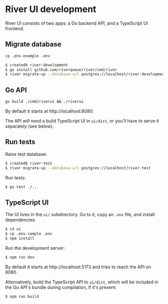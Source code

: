# River UI development

River UI consists of two apps: a Go backend API, and a TypeScript UI frontend.

## Migrate database

```sh
cp .env.example .env
```

```sh
$ createdb river-development
$ go install github.com/riverqueue/river/cmd/river
$ river migrate-up --database-url postgres://localhost/river-development
```

## Go API

```sh
go build ./cmd/riverui && ./riverui
```

By default it starts at http://localhost:8080.

The API will need a build TypeScript UI in `ui/dist`, or you'll have to serve it separately (see below).

## Run tests

Raise test database:

```sh
$ createdb river-test
$ river migrate-up --database-url postgres://localhost/river-test
```

Run tests:

```sh
$ go test ./...
```

## TypeScript UI

The UI lives in the `ui/` subdirectory. Go to it, copy an `.env` file, and install dependencies:

```sh
$ cd ui
$ cp .env.sample .env
$ npm install
```

Run the development server:

```sh
$ npm run dev
```

By default it starts at http://localhost:5173 and tries to reach the API on 8080.

Alternatively, build the TypeScript API to `ui/dist`, which will be included in the Go API's bundle during compilation, if it's present:

```sh
$ npm run build
```
